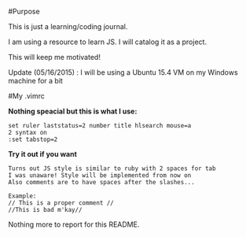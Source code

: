 #Purpose

This is just a learning/coding journal.

I am using a resource to learn JS. I will catalog it as a project.

This will keep me motivated!

Update (05/16/2015) : I will be using a Ubuntu 15.4 VM on my Windows machine for a bit

#My .vimrc

**Nothing speacial but this is what I use:**

	set ruler laststatus=2 number title hlsearch mouse=a
 	2 syntax on
	:set tabstop=2

**Try it out if you want**

	Turns out JS style is similar to ruby with 2 spaces for tab
	I was unaware! Style will be implemented from now on
	Also comments are to have spaces after the slashes...

	Example:
	// This is a proper comment //
	//This is bad m'kay//

Nothing more to report for this README.


              
